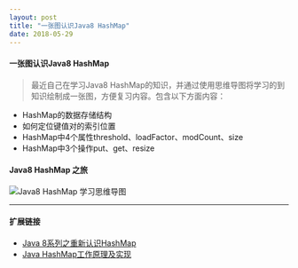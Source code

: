 ```yaml
---
layout: post
title: "一张图认识Java8 HashMap"
date: 2018-05-29
---
```


#### 一张图认识Java8 HashMap

> 最近自己在学习Java8 HashMap的知识，并通过使用思维导图将学习的到知识绘制成一张图，方便复习内容。包含以下方面内容：
- HashMap的数据存储结构
- 如何定位键值对的索引位置
- HashMap中4个属性threshold、loadFactor、modCount、size
- HashMap中3个操作put、get、resize

#### Java8 HashMap 之旅


![Java8 HashMap 学习思维导图](https://user-images.githubusercontent.com/8023510/40732599-32176c72-6466-11e8-89fa-33f0e797f05e.png)


---
#### 扩展链接

- [Java 8系列之重新认识HashMap](https://tech.meituan.com/java-hashmap.html)
- [Java HashMap工作原理及实现](https://yikun.github.io/2015/04/01/Java-HashMap%E5%B7%A5%E4%BD%9C%E5%8E%9F%E7%90%86%E5%8F%8A%E5%AE%9E%E7%8E%B0/)

